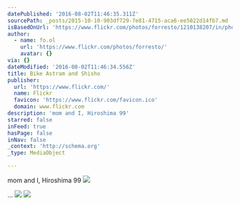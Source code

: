 ```yaml
---
datePublished: '2016-08-02T11:46:35.311Z'
sourcePath: _posts/2015-10-10-903df729-7e81-4715-aca6-ee5822d14fb7.md
isBasedOnUrl: 'https://www.flickr.com/photos/forresto/1210138207/in/photostream/'
author:
  - name: fo.ol
    url: 'https://www.flickr.com/photos/forresto/'
    avatar: {}
via: {}
dateModified: '2016-08-02T11:46:34.556Z'
title: Bike Astram and Shisho
publisher:
  url: 'https://www.flickr.com/'
  name: Flickr
  favicon: 'https://www.flickr.com/favicon.ico'
  domain: www.flickr.com
description: 'mom and I, Hiroshima 99'
starred: false
inFeed: true
hasPage: false
inNav: false
_context: 'http://schema.org'
_type: MediaObject

---
```

mom and I, Hiroshima 99
![](https://s3-us-west-2.amazonaws.com/the-grid-img/p/29769a4897cf91ea073a939e421deb1c89394929.jpg)

...
![](https://the-grid-user-content.s3-us-west-2.amazonaws.com/357b54e0-f31c-4d83-8bd8-96fb3e341eef.png)
![](https://the-grid-user-content.s3-us-west-2.amazonaws.com/b7fd51d7-045a-4da9-9357-543d5874d258.png)